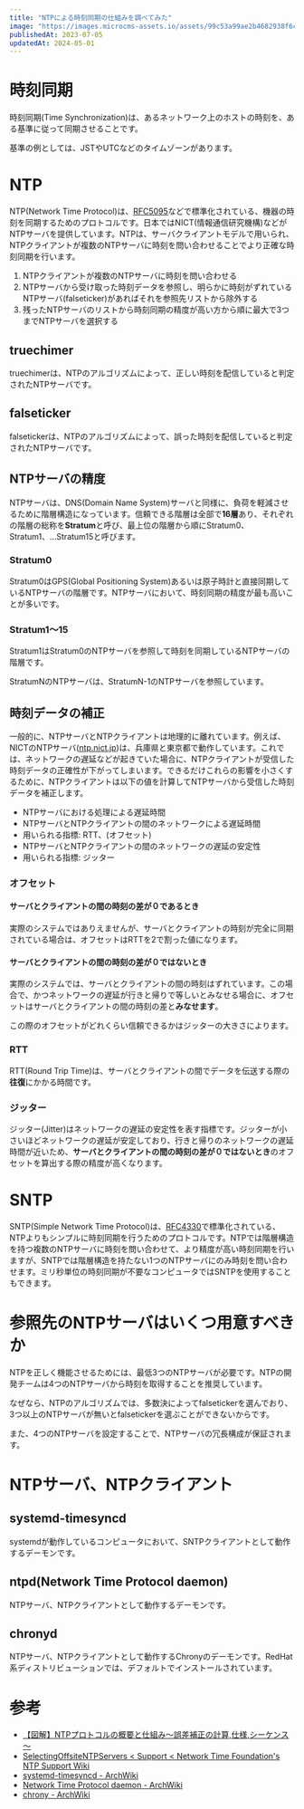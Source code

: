 ```yaml
---
title: "NTPによる時刻同期の仕組みを調べてみた"
image: "https://images.microcms-assets.io/assets/99c53a99ae2b4682938f6c435d83e3d9/ecd31850d9714971af044fe2cbd671af/Microsoft-Fluentui-Emoji-3d-Alarm-Clock-3d.1024.png"
publishedAt: 2023-07-05
updatedAt: 2024-05-01
---
```


<h1 id="h23191e4c14">時刻同期</h1><p>時刻同期(Time Synchronization)は、あるネットワーク上のホストの時刻を、ある基準に従って同期させることです。</p><p>基準の例としては、JSTやUTCなどのタイムゾーンがあります。</p><h1 id="h2b2ae41ada">NTP</h1><p>NTP(Network Time Protocol)は、<a href="https://datatracker.ietf.org/doc/html/rfc5905" target="_blank" rel="noopener noreferrer nofollow"><u>RFC5095</u></a>などで標準化されている、機器の時刻を同期するためのプロトコルです。日本ではNICT(情報通信研究機構)などがNTPサーバを提供しています。NTPは、サーバクライアントモデルで用いられ、NTPクライアントが複数のNTPサーバに時刻を問い合わせることでより正確な時刻同期を行います。</p><ol><li>NTPクライアントが複数のNTPサーバに時刻を問い合わせる</li><li>NTPサーバから受け取った時刻データを参照し、明らかに時刻がずれているNTPサーバ(falseticker)があればそれを参照先リストから除外する</li><li>残ったNTPサーバのリストから時刻同期の精度が高い方から順に最大で3つまでNTPサーバを選択する</li></ol><h2 id="h8cddb559d7">truechimer</h2><p>truechimerは、NTPのアルゴリズムによって、正しい時刻を配信していると判定されたNTPサーバです。</p><h2 id="h474cd3ced4">falseticker</h2><p>falsetickerは、NTPのアルゴリズムによって、誤った時刻を配信していると判定されたNTPサーバです。</p><h2 id="h1d315ff0fd">NTPサーバの精度</h2><p>NTPサーバは、DNS(Domain Name System)サーバと同様に、負荷を軽減させるために階層構造になっています。信頼できる階層は全部で<strong>16層</strong>あり、それぞれの階層の総称を<strong>Stratum</strong>と呼び、最上位の階層から順にStratum0、Stratum1、…Stratum15と呼びます。</p><h3 id="h339679cc61">Stratum0</h3><p>Stratum0はGPS(Global Positioning System)あるいは原子時計と直接同期しているNTPサーバの階層です。NTPサーバにおいて、時刻同期の精度が最も高いことが多いです。</p><h3 id="h8fc239975d">Stratum1〜15</h3><p>Stratum1はStratum0のNTPサーバを参照して時刻を同期しているNTPサーバの階層です。</p><p>StratumNのNTPサーバは、StratumN-1のNTPサーバを参照しています。</p><h2 id="hea594e4625">時刻データの補正</h2><p>一般的に、NTPサーバとNTPクライアントは地理的に離れています。例えば、NICTのNTPサーバ(<a href="http://ntp.nict.jp">ntp.nict.jp</a>)は、兵庫県と東京都で動作しています。これでは、ネットワークの遅延などが起きていた場合に、NTPクライアントが受信した時刻データの正確性が下がってしまいます。できるだけこれらの影響を小さくするために、NTPクライアントは以下の値を計算してNTPサーバから受信した時刻データを補正します。</p><ul><li>NTPサーバにおける処理による遅延時間</li><li>NTPサーバとNTPクライアントの間のネットワークによる遅延時間</li><li>用いられる指標: RTT、(オフセット)</li><li>NTPサーバとNTPクライアントの間のネットワークの遅延の安定性</li><li>用いられる指標: ジッター</li></ul><h3 id="hc084059d4d">オフセット</h3><h4 id="he2f77ea4f1">サーバとクライアントの間の時刻の差が０であるとき</h4><p>実際のシステムではありえませんが、サーバとクライアントの時刻が完全に同期されている場合は、オフセットはRTTを2で割った値になります。</p><h4 id="h3e36bdf074">サーバとクライアントの間の時刻の差が０ではないとき</h4><p>実際のシステムでは、サーバとクライアントの間の時刻はずれています。この場合で、かつネットワークの遅延が行きと帰りで等しいとみなせる場合に、オフセットはサーバとクライアントの間の時刻の差と<strong>みなせます</strong>。</p><p>この際のオフセットがどれくらい信頼できるかはジッターの大きさによります。</p><h3 id="h24a8deabf6">RTT</h3><p>RTT(Round Trip Time)は、サーバとクライアントの間でデータを伝送する際の<strong>往復</strong>にかかる時間です。</p><h3 id="h0833251389">ジッター</h3><p>ジッター(Jitter)はネットワークの遅延の安定性を表す指標です。ジッターが小さいほどネットワークの遅延が安定しており、行きと帰りのネットワークの遅延時間が近いため、<strong>サーバとクライアントの間の時刻の差が０ではないとき</strong>のオフセットを算出する際の精度が高くなります。</p><h1 id="he84f174d64">SNTP</h1><p>SNTP(Simple Network Time Protocol)は、<a href="https://datatracker.ietf.org/doc/rfc4330/" target="_blank" rel="noopener noreferrer nofollow"><u>RFC4330</u></a>で標準化されている、NTPよりもシンプルに時刻同期を行うためのプロトコルです。NTPでは階層構造を持つ複数のNTPサーバに時刻を問い合わせて、より精度が高い時刻同期を行いますが、SNTPでは階層構造を持たない1つのNTPサーバにのみ時刻を問い合わせます。ミリ秒単位の時刻同期が不要なコンピュータではSNTPを使用することもできます。</p><h1 id="h8c2493f9a0">参照先のNTPサーバはいくつ用意すべきか</h1><p>NTPを正しく機能させるためには、最低3つのNTPサーバが必要です。NTPの開発チームは4つのNTPサーバから時刻を取得することを推奨しています。</p><p>なぜなら、NTPのアルゴリズムでは、多数決によってfalsetickerを選んでおり、3つ以上のNTPサーバが無いとfalsetickerを選ぶことができないからです。</p><p>また、4つのNTPサーバを設定することで、NTPサーバの冗長構成が保証されます。</p><h1 id="h74ab81d8ce">NTPサーバ、NTPクライアント</h1><h2 id="hac8a8cff37">systemd-timesyncd</h2><p>systemdが動作しているコンピュータにおいて、SNTPクライアントとして動作するデーモンです。</p><h2 id="h2caa19ff03">ntpd(Network Time Protocol daemon)</h2><p>NTPサーバ、NTPクライアントとして動作するデーモンです。</p><h2 id="h3cd22b7458">chronyd</h2><p>NTPサーバ、NTPクライアントとして動作するChronyのデーモンです。RedHat系ディストリビューションでは、デフォルトでインストールされています。</p><h1 id="h3de35099b3">参考</h1><ul><li><a href="https://milestone-of-se.nesuke.com/l7protocol/ntp/ntp-summary/" target="_blank" rel="noopener noreferrer nofollow"><u>【図解】NTPプロトコルの概要と仕組み～誤差補正の計算,仕様,シーケンス～</u></a></li><li><a href="https://support.ntp.org/Support/SelectingOffsiteNTPServers#Section_5.3.2." target="_blank" rel="noopener noreferrer nofollow"><u>SelectingOffsiteNTPServers &lt; Support &lt; Network Time Foundation&apos;s NTP Support Wiki</u></a></li><li><a href="https://wiki.archlinux.jp/index.php/Systemd-timesyncd" target="_blank" rel="noopener noreferrer nofollow"><u>systemd-timesyncd - ArchWiki</u></a></li><li><a href="https://wiki.archlinux.jp/index.php/Network_Time_Protocol_daemon" target="_blank" rel="noopener noreferrer nofollow"><u>Network Time Protocol daemon - ArchWiki</u></a></li><li><a href="https://wiki.archlinux.jp/index.php/Chrony" target="_blank" rel="noopener noreferrer nofollow"><u>chrony - ArchWiki</u></a></li></ul>